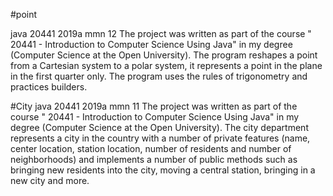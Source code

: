 #point

java 20441 2019a mmn 12
The project was written as part of the course " 20441 - Introduction to Computer Science Using Java" in my degree (Computer Science at the Open University).
The program reshapes a point from a Cartesian system to a polar system, it represents a point in the plane in the first quarter only.
The program uses the rules of trigonometry and practices builders.

#City
java 20441 2019a mmn 11
The project was written as part of the course " 20441 - Introduction to Computer Science Using Java" in my degree (Computer Science at the Open University).
The city department represents a city in the country with a number of private features (name, center location, station location, number of residents and number of neighborhoods) and implements a number of public methods such as bringing new residents into the city, moving a central station, bringing in a new city and more.
